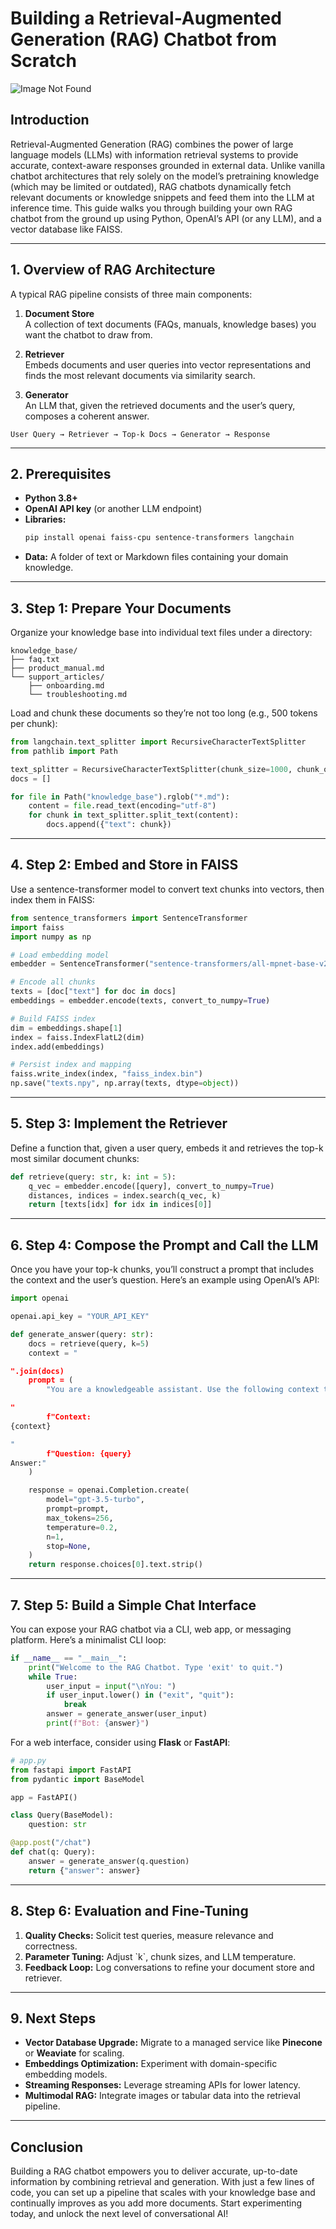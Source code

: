 # Building a Retrieval-Augmented Generation (RAG) Chatbot from Scratch
![Image Not Found](/blog_image_1.png "Optional title")

## Introduction

Retrieval-Augmented Generation (RAG) combines the power of large language models (LLMs) with information retrieval systems to provide accurate, context-aware responses grounded in external data. Unlike vanilla chatbot architectures that rely solely on the model’s pretraining knowledge (which may be limited or outdated), RAG chatbots dynamically fetch relevant documents or knowledge snippets and feed them into the LLM at inference time. This guide walks you through building your own RAG chatbot from the ground up using Python, OpenAI’s API (or any LLM), and a vector database like FAISS.

---

## 1. Overview of RAG Architecture

A typical RAG pipeline consists of three main components:

1. **Document Store**  
   A collection of text documents (FAQs, manuals, knowledge bases) you want the chatbot to draw from.

2. **Retriever**  
   Embeds documents and user queries into vector representations and finds the most relevant documents via similarity search.

3. **Generator**  
   An LLM that, given the retrieved documents and the user’s query, composes a coherent answer.

```
User Query → Retriever → Top-k Docs → Generator → Response
```

---

## 2. Prerequisites

- **Python 3.8+**  
- **OpenAI API key** (or another LLM endpoint)  
- **Libraries:**  
  ```bash
  pip install openai faiss-cpu sentence-transformers langchain
  ```  
- **Data:** A folder of text or Markdown files containing your domain knowledge.

---

## 3. Step 1: Prepare Your Documents

Organize your knowledge base into individual text files under a directory:

```
knowledge_base/
├── faq.txt
├── product_manual.md
└── support_articles/
    ├── onboarding.md
    └── troubleshooting.md
```

Load and chunk these documents so they’re not too long (e.g., 500 tokens per chunk):

```python
from langchain.text_splitter import RecursiveCharacterTextSplitter
from pathlib import Path

text_splitter = RecursiveCharacterTextSplitter(chunk_size=1000, chunk_overlap=200)
docs = []

for file in Path("knowledge_base").rglob("*.md"):
    content = file.read_text(encoding="utf-8")
    for chunk in text_splitter.split_text(content):
        docs.append({"text": chunk})
```

---

## 4. Step 2: Embed and Store in FAISS

Use a sentence-transformer model to convert text chunks into vectors, then index them in FAISS:

```python
from sentence_transformers import SentenceTransformer
import faiss
import numpy as np

# Load embedding model
embedder = SentenceTransformer("sentence-transformers/all-mpnet-base-v2")

# Encode all chunks
texts = [doc["text"] for doc in docs]
embeddings = embedder.encode(texts, convert_to_numpy=True)

# Build FAISS index
dim = embeddings.shape[1]
index = faiss.IndexFlatL2(dim)
index.add(embeddings)

# Persist index and mapping
faiss.write_index(index, "faiss_index.bin")
np.save("texts.npy", np.array(texts, dtype=object))
```

---

## 5. Step 3: Implement the Retriever

Define a function that, given a user query, embeds it and retrieves the top-k most similar document chunks:

```python
def retrieve(query: str, k: int = 5):
    q_vec = embedder.encode([query], convert_to_numpy=True)
    distances, indices = index.search(q_vec, k)
    return [texts[idx] for idx in indices[0]]
```

---

## 6. Step 4: Compose the Prompt and Call the LLM

Once you have your top-k chunks, you’ll construct a prompt that includes the context and the user’s question. Here’s an example using OpenAI’s API:

```python
import openai

openai.api_key = "YOUR_API_KEY"

def generate_answer(query: str):
    docs = retrieve(query, k=5)
    context = "

".join(docs)
    prompt = (
        "You are a knowledgeable assistant. Use the following context to answer the question.

"
        f"Context:
{context}

"
        f"Question: {query}
Answer:"
    )

    response = openai.Completion.create(
        model="gpt-3.5-turbo",
        prompt=prompt,
        max_tokens=256,
        temperature=0.2,
        n=1,
        stop=None,
    )
    return response.choices[0].text.strip()
```

---

## 7. Step 5: Build a Simple Chat Interface

You can expose your RAG chatbot via a CLI, web app, or messaging platform. Here’s a minimalist CLI loop:

```python
if __name__ == "__main__":
    print("Welcome to the RAG Chatbot. Type 'exit' to quit.")
    while True:
        user_input = input("\nYou: ")
        if user_input.lower() in ("exit", "quit"):
            break
        answer = generate_answer(user_input)
        print(f"Bot: {answer}")
```

For a web interface, consider using **Flask** or **FastAPI**:

```python
# app.py
from fastapi import FastAPI
from pydantic import BaseModel

app = FastAPI()

class Query(BaseModel):
    question: str

@app.post("/chat")
def chat(q: Query):
    answer = generate_answer(q.question)
    return {"answer": answer}
```

---

## 8. Step 6: Evaluation and Fine-Tuning

1. **Quality Checks:** Solicit test queries, measure relevance and correctness.  
2. **Parameter Tuning:** Adjust \`k\`, chunk sizes, and LLM temperature.  
3. **Feedback Loop:** Log conversations to refine your document store and retriever.

---

## 9. Next Steps

- **Vector Database Upgrade:** Migrate to a managed service like **Pinecone** or **Weaviate** for scaling.  
- **Embeddings Optimization:** Experiment with domain-specific embedding models.  
- **Streaming Responses:** Leverage streaming APIs for lower latency.  
- **Multimodal RAG:** Integrate images or tabular data into the retrieval pipeline.

---

## Conclusion

Building a RAG chatbot empowers you to deliver accurate, up-to-date information by combining retrieval and generation. With just a few lines of code, you can set up a pipeline that scales with your knowledge base and continually improves as you add more documents. Start experimenting today, and unlock the next level of conversational AI!
